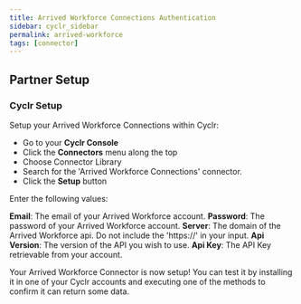 ```yaml
---
title: Arrived Workforce Connections Authentication
sidebar: cyclr_sidebar
permalink: arrived-workforce
tags: [connector]
---
```


## Partner Setup

### Cyclr Setup

Setup your Arrived Workforce Connections within Cyclr:

- Go to your **Cyclr Console**
- Click the **Connectors** menu along the top
- Choose Connector Library
- Search for the 'Arrived Workforce Connections' connector.
- Click the **Setup** button

Enter the following values:

**Email**: The email of your Arrived Workforce account. 
**Password**: The password of your Arrived Workforce account.
**Server**: The domain of the Arrived Workforce api. Do not include the 'https://' in your input. 
**Api Version**: The version of the API you wish to use. 
**Api Key**: The API Key retrievable from your account. 

Your Arrived Workforce Connector is now setup! 
You can test it by installing it in one of your Cyclr accounts and executing one of the methods to confirm it can return some data.
